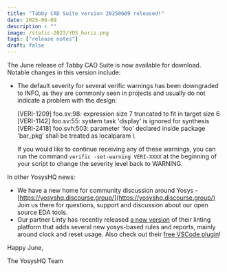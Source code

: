 ```yaml
---
title: "Tabby CAD Suite version 20250609 released!"
date: 2025-06-09
description : ""
image: /static-2023/YOS_horiz.png
tags: ["release notes"]
draft: false
---
```


The June release of Tabby CAD Suite is now available for download. Notable changes in this version include:

* The default severity for several verific warnings has been downgraded to INFO, as they are commonly seen in projects and usually do not indicate a problem with the design:

    [VERI-1209] foo.sv:98: expression size 7 truncated to fit in target size 6 \
    [VERI-1142] foo.sv:55: system task 'display' is ignored for synthesis \
    [VERI-2418] foo.svh:503: parameter 'foo' declared inside package 'bar_pkg' shall be treated as localparam \

    If you would like to continue receiving any of these warnings, you can run the command `verific -set-warning VERI-XXXX` at the beginning of your script to change the severity level back to WARNING.

In other YosysHQ news:

* We have a new home for community discussion around Yosys - [https://yosyshq.discourse.group/](https://yosyshq.discourse.group/) Join us there for questions, support and discussion about our open source EDA tools.
* Our partner Linty has recently released [a new version](https://doc.linty-services.com/doc/release_notes.html#id3) of their linting platform that adds several new yosys-based rules and reports, mainly around clock and reset usage. Also check out their [free VSCode plugin](https://marketplace.visualstudio.com/items?itemName=LintyServices.linty-hdl-designer)!

Happy June,

The YosysHQ Team
